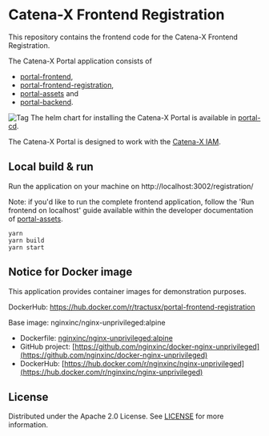# Catena-X Frontend Registration

This repository contains the frontend code for the Catena-X Frontend Registration.

The Catena-X Portal application consists of

* [portal-frontend](https://github.com/eclipse-tractusx/portal-frontend),
* [portal-frontend-registration](https://github.com/eclipse-tractusx/portal-frontend-registration),
* [portal-assets](https://github.com/eclipse-tractusx/portal-assets) and
* [portal-backend](https://github.com/eclipse-tractusx/portal-backend).

![Tag](https://img.shields.io/static/v1?label=&message=LeadingRepository&color=green&style=flat) The helm chart for installing the Catena-X Portal is available in [portal-cd](https://github.com/eclipse-tractusx/portal-cd).

The Catena-X Portal is designed to work with the [Catena-X IAM](https://github.com/eclipse-tractusx/portal-iam).

## Local build & run

Run the application on your machine on http://localhost:3002/registration/

Note: if you'd like to run the complete frontend application, follow the 'Run frontend on localhost' guide available within the developer documentation of [portal-assets](https://github.com/eclipse-tractusx/portal-assets).

    yarn
    yarn build
    yarn start

## Notice for Docker image

This application provides container images for demonstration purposes.

DockerHub: https://hub.docker.com/r/tractusx/portal-frontend-registration

Base image: nginxinc/nginx-unprivileged:alpine

* Dockerfile: [nginxinc/nginx-unprivileged:alpine](https://github.com/nginxinc/docker-nginx-unprivileged/blob/main/Dockerfile-alpine.template)
* GitHub project: [https://github.com/nginxinc/docker-nginx-unprivileged](https://github.com/nginxinc/docker-nginx-unprivileged)
* DockerHub: [https://hub.docker.com/r/nginxinc/nginx-unprivileged](https://hub.docker.com/r/nginxinc/nginx-unprivileged)

## License

Distributed under the Apache 2.0 License.
See [LICENSE](./LICENSE) for more information.
